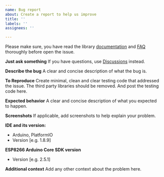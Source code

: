 ```yaml
---
name: Bug report
about: Create a report to help us improve
title: ''
labels: ''
assignees: ''

---
```


Please make sure, you have read the library [documentation](https://github.com/mobizt/FirebaseClient) and [FAQ](https://github.com/mobizt/FirebaseClient/blob/main/FAQ.md) thoroughly before open the issue.

**Just ask something**
If you have questions, use [Discussions](https://github.com/mobizt/FirebaseClient/discussions) instead. 

**Describe the bug**
A clear and concise description of what the bug is.

**To Reproduce**
Create minimal, clean and clear testing code that addressed the issue.
The third party libraries should be removed.
And post the testing code here.


**Expected behavior**
A clear and concise description of what you expected to happen.

**Screenshots**
If applicable, add screenshots to help explain your problem.

**IDE and its version:**
 - Arduino, PlatformIO
 - Version [e.g. 1.8.9]

**ESP8266 Arduino Core SDK version**
 - Version [e.g. 2.5.1]

**Additional context**
Add any other context about the problem here.
